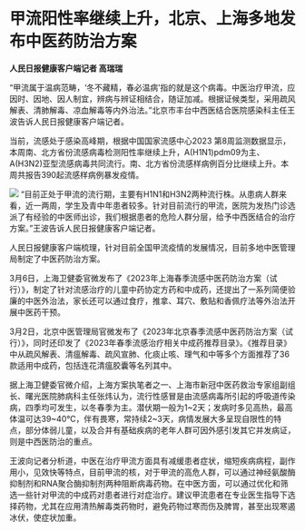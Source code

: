 # 甲流阳性率继续上升，北京、上海多地发布中医药防治方案

**人民日报健康客户端记者 高瑞瑞**

“甲流属于温病范畴，‘冬不藏精，春必温病’指的就是这个病毒。中医治疗甲流，应因时、因地、因人制宜，辨病与辨证相结合，随证加减。根据证候类型，采用疏风解表、清肺解毒、凉血解毒等内外治法。”北京市丰台中西医结合医院感染科主任王波告诉人民日报健康客户端记者。

当前，流感处于感染高峰期，根据中国国家流感中心2023
第8周监测数据显示，本周南、北方省份流感病毒检测阳性率继续上升，A(H1N1)pdm09为主、A(H3N2)亚型流感病毒共同流行。南、北方省份流感样病例百分比继续上升。本周共报告390起流感样病例暴发疫情。

![](https://inews.gtimg.com/om_bt/OEVcyRShCCz7assYC_8eyxyCN_uN3nkTRsrQ8qTNHm9GAAA/1000)
“目前正处于甲流的流行期，主要有H1N1和H3N2两种流行株。从患病人群来看，近一两周，学生及青中年患者较多。针对目前流行的甲流，医院为发热门诊选派了有经验的中医师出诊，我们根据患者的危险人群分层，给予中西医结合的治疗方案。”王波告诉人民日报健康客户端记者。

人民日报健康客户端梳理，针对目前全国甲流疫情的发展情况，目前多地中医管理局制定了中医药防治方案。

3月6日，上海卫健委官微发布了《2023年上海春季流感中医药防治方案（试行）》，制定了针对流感治疗的儿童中药协定方药和中成药，还提出了一系列简便验廉的中医外治法，家长还可以通过食疗，推拿、耳穴、敷贴和香佩疗法等外治法开展中医药干预。

3月2日，北京中医管理局官微发布了《2023年北京春季流感中医药防治方案（试行）》，同时还印发了《2023年春季流感治疗相关中成药推荐目录》。《推荐目录》中从疏风解表、清瘟解毒、疏风宣肺、化痰止咳、理气和中等多个方面推荐了36款适用中成药，包括连花清瘟胶囊等名列其中。

据上海卫健委官微介绍，上海方案执笔者之一、上海市新冠中医药救治专家组副组长、曙光医院肺病科主任张炜认为，流行性感冒是由流感病毒所引起的呼吸道传染病，四季均可发生，以冬春季为主。潜伏期一般为1~2天；发病时多见高热，最高体温可达39~40℃，伴有畏寒，常持续2~3天，病情发展大多呈现自限性的特点，部分体弱儿童，以及合并有基础疾病的老年人群可因外感引发其它并发病证，则是中西医防治的重点。

王波向记者分析道，中医在治疗甲流方面具有减缓患者症状，缩短疾病病程，副作用小，见效快等特点，目前甲流的核，对于甲流的高危人群，可以通过神经氨酸酶抑制剂和RNA聚合酶抑制剂两种阻断病毒药物。在中医方面，可以通过优化和筛选一些针对甲流的中成药对患者进行对症治疗。建议甲流患者在专业医生指导下选择药物，尤其在应用清热解毒类药物时，避免药物过寒而伤及脾胃，甚至出现寒遏冰伏，使症状加重。

